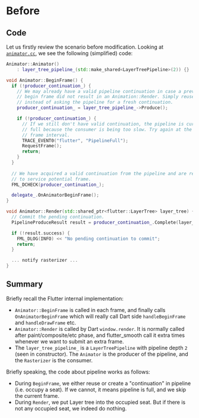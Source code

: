 # Before

## Code

Let us firstly review the scenario before modification. Looking at [`animator.cc`](https://github.com/flutter/engine/blob/main/shell/common/animator.cc), we see the following (simplified) code:

```cpp
Animator::Animator()
    : layer_tree_pipeline_(std::make_shared<LayerTreePipeline>(2)) {}

void Animator::BeginFrame() {
  if (!producer_continuation_) {
    // We may already have a valid pipeline continuation in case a previous
    // begin frame did not result in an Animation::Render. Simply reuse that
    // instead of asking the pipeline for a fresh continuation.
    producer_continuation_ = layer_tree_pipeline_->Produce();

    if (!producer_continuation_) {
      // If we still don't have valid continuation, the pipeline is currently
      // full because the consumer is being too slow. Try again at the next
      // frame interval.
      TRACE_EVENT0("flutter", "PipelineFull");
      RequestFrame();
      return;
    }
  }
  
  // We have acquired a valid continuation from the pipeline and are ready
  // to service potential frame.
  FML_DCHECK(producer_continuation_);

  delegate_.OnAnimatorBeginFrame();
}

void Animator::Render(std::shared_ptr<flutter::LayerTree> layer_tree) {
  // Commit the pending continuation.
  PipelineProduceResult result = producer_continuation_.Complete(layer_tree);

  if (!result.success) {
    FML_DLOG(INFO) << "No pending continuation to commit";
    return;
  }

  ... notify rasterizer ...
}
```

## Summary

Briefly recall the Flutter internal implementation:

* `Animator::BeginFrame` is called in each frame, and finally calls `OnAnimatorBeginFrame` which will really call Dart side `handleBeginFrame` and `handleDrawFrame` etc.
* `Animator::Render` is called by Dart `window.render`. It is normally called after paint/composite/etc phase, and flutter_smooth call it extra times whenever we want to submit an extra frame.
* The `layer_tree_pipeline_` is a `LayerTreePipeline` with pipeline depth `2` (seen in constructor). The `Animator` is the producer of the pipeline, and the `Rasterizer` is the consumer. 

Briefly speaking, the code about pipeline works as follows:

* During `BeginFrame`, we either reuse or create a "continuation" in pipeline (i.e. occupy a seat). If we cannot, it means pipeline is full, and we skip the current frame.
* During `Render`, we put Layer tree into the occupied seat. But if there is not any occupied seat, we indeed do nothing.

